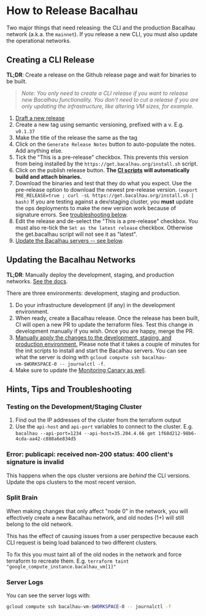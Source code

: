 # How to Release Bacalhau

Two major things that need releasing: the CLI and the production Bacalhau network (a.k.a. the `mainnet`). If you release a new CLI, you must also update the operational networks.

## Creating a CLI Release

**TL;DR**: Create a release on the Github release page and wait for binaries to be built.

> _Note: You only need to create a CLI release if you want to release new Bacalhau functionality. You don't need to cut a release if you are only updating the infrastructure, like altering VM sizes, for example._

1. [Draft a new release](https://github.com/filecoin-project/bacalhau/releases/new)
2. Create a new tag using semantic versioning, prefixed with a v. E.g. `v0.1.37`
3. Make the title of the release the same as the tag
4. Click on the `Generate Release Notes` button to auto-populate the notes. Add anything else.
5. Tick the "This is a pre-release" checkbox. This prevents this version from being installed by the `https://get.bacalhau.org/install.sh` script.
6. Click on the publish release button. **The [CI scripts](../.circleci) will automatically build and attach binaries.**
7. Download the binaries and test that they do what you expect. Use the pre-release option to download the newest pre-release version. `(export PRE_RELEASE=true ; curl -sL https://get.bacalhau.org/install.sh | bash)` If you are testing against a dev/staging cluster, you **must** update the ops deployments to make the new version work because of signature errors. See [troubleshooting below](#hints-tips-and-troubleshooting).
8. Edit the release and de-select the "This is a pre-release" checkbox. You must also re-tick the `Set as the latest release` checkbox. Otherwise the get.bacalhau script will not see it as "latest".
9. [Update the Bacalhau servers -- see below](#updating-the-bacalhau-networks).

## Updating the Bacalhau Networks

**TL;DR**: Manually deploy the development, staging, and production networks. [See the docs](../ops/README.md).

There are three environments: development, staging and production.

1. Do your infrastructure development (if any) in the development environment.
1. When ready, create a Bacalhau release. Once the release has been built, CI will open a new PR to update the terraform files. Test this change in development manually if you wish. Once you are happy, merge the PR.
1. [Manually apply the changes to the development, staging, and production environment.](../ops/README.md#deploying-bacalhau-mainnet) Please note that it takes a couple of minutes for the init scripts to install and start the Bacalhau servers. You can see what the server is doing with `gcloud compute ssh bacalhau-vm-$WORKSPACE-0 -- journalctl -f`.
1. Make sure to update the [Monitoring Canary as well](../ops/aws/canary/README.md#releasing-a-new-version).

## Hints, Tips and Troubleshooting

### Testing on the Development/Staging Cluster

1. Find out the IP addresses of the cluster from the terraform output
1. Use the `api-host` and `api-port` variables to connect to the cluster. E.g. `bacalhau --api-port=1234 --api-host=35.204.4.66 get 1f68d212-98b6-4cda-aa42-c888a6e834d5`

### Error: publicapi: received non-200 status: 400 client's signature is invalid

This happens when the ops cluster versions are _behind_ the CLI versions. Update the ops clusters to the most recent version.

### Split Brain

When making changes that only affect "node 0" in the network, you will effectively create a new Bacalhau network, and old nodes (1+) will still belong to the old network.

This has the effect of causing issues from a user perspective because each CLI request is being load balanced to two different clusters.

To fix this you must taint all of the old nodes in the network and force terraform to recreate them. E.g. `terraform taint "google_compute_instance.bacalhau_vm[1]"`

### Server Logs

You can see the server logs with:

```bash
gcloud compute ssh bacalhau-vm-$WORKSPACE-0 -- journalctl -f
```
